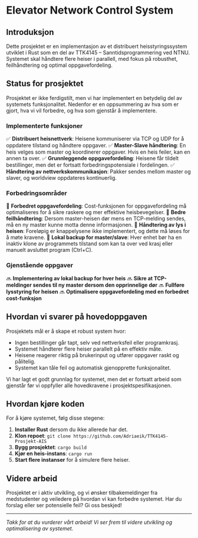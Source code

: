 # Elevator Network Control System

## Introduksjon
Dette prosjektet er en implementasjon av et distribuert heisstyringssystem utviklet i Rust som en del av TTK4145 – Sanntidsprogrammering ved NTNU. Systemet skal håndtere flere heiser i parallell, med fokus på robusthet, feilhåndtering og optimal oppgavefordeling.

## Status for prosjektet
Prosjektet er ikke ferdigstilt, men vi har implementert en betydelig del av systemets funksjonalitet. Nedenfor er en oppsummering av hva som er gjort, hva vi vil forbedre, og hva som gjenstår å implementere.

### Implementerte funksjoner
✅ **Distribuert heisnettverk**: Heisene kommuniserer via TCP og UDP for å oppdatere tilstand og håndtere oppgaver.
✅ **Master-Slave håndtering**: En heis velges som master og koordinerer oppgaver. Hvis en heis feiler, kan en annen ta over.
✅ **Grunnleggende oppgavefordeling**: Heisene får tildelt bestillinger, men det er fortsatt forbedringspotensiale i fordelingen.
✅ **Håndtering av nettverkskommunikasjon**: Pakker sendes mellom master og slaver, og worldview oppdateres kontinuerlig.

### Forbedringsområder
🔄 **Forbedret oppgavefordeling**: Cost-funksjonen for oppgavefordeling må optimaliseres for å sikre raskere og mer effektive heisbevegelser.
🔄 **Bedre feilhåndtering**: Dersom master-heisen dør mens en TCP-melding sendes, må en ny master kunne motta denne informasjonen.
🔄 **Håndtering av lys i heisen**: Foreløpig er knappelysene ikke implementert, og dette må løses for å møte kravene.
🔄 **Lokal backup for master/slave**: Hver enhet bør ha en inaktiv klone av programmets tilstand som kan ta over ved krasj eller manuelt avsluttet program (Ctrl+C).

### Gjenstående oppgaver
🔜 **Implementering av lokal backup for hver heis**
🔜 **Sikre at TCP-meldinger sendes til ny master dersom den opprinnelige dør**
🔜 **Fullføre lysstyring for heisen**
🔜 **Optimalisere oppgavefordeling med en forbedret cost-funksjon**

## Hvordan vi svarer på hovedoppgaven
Prosjektets mål er å skape et robust system hvor:
- Ingen bestillinger går tapt, selv ved nettverksfeil eller programkrasj.
- Systemet håndterer flere heiser parallelt på en effektiv måte.
- Heisene reagerer riktig på brukerinput og utfører oppgaver raskt og pålitelig.
- Systemet kan tåle feil og automatisk gjenopprette funksjonalitet.

Vi har lagt et godt grunnlag for systemet, men det er fortsatt arbeid som gjenstår før vi oppfyller alle hovedkravene i prosjektspesifikasjonen.

## Hvordan kjøre koden
For å kjøre systemet, følg disse stegene:
1. **Installer Rust** dersom du ikke allerede har det.
2. **Klon repoet**: `git clone https://github.com/Adriaeik/TTK4145-Prosjekt-AIS`
3. **Bygg prosjektet**: `cargo build`
4. **Kjør en heis-instans**: `cargo run`
5. **Start flere instanser** for å simulere flere heiser.

## Videre arbeid
Prosjektet er i aktiv utvikling, og vi ønsker tilbakemeldinger fra medstudenter og veiledere på hvordan vi kan forbedre systemet. Har du forslag eller ser potensielle feil? Gi oss beskjed!

---
_Takk for at du vurderer vårt arbeid! Vi ser frem til videre utvikling og optimalisering av systemet._

